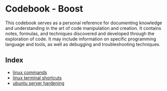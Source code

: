 # Codebook - Boost

This codebook serves as a personal reference for documenting knowledge and
understanding in the art of code manipulation and creation. It contains notes, 
formulas, and techniques discovered and developed through the exploration of 
code. It may include information on specific programming language and tools, 
as well as debugging and troubleshooting techniques. 

## Index

* [linux commands](00-linux-commands.md/)
* [linux terminal shortcuts](01-linux-terminal-shortcuts.md/)
* [ubuntu server hardening](02-ubuntu-server-hardening.md/)
